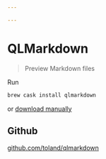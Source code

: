 ```yaml
---

---
```


# QLMarkdown

> Preview Markdown files

Run 

```sh
brew cask install qlmarkdown
```

 or [download manually](https://github.com/downloads/toland/qlmarkdown/QLMarkdown-1.3.zip)

## Github
[github.com/toland/qlmarkdown](https://github.com/toland/qlmarkdown)